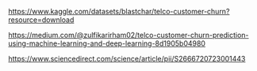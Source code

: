 https://www.kaggle.com/datasets/blastchar/telco-customer-churn?resource=download



https://medium.com/@zulfikarirham02/telco-customer-churn-prediction-using-machine-learning-and-deep-learning-8d1905b04980

https://www.sciencedirect.com/science/article/pii/S2666720723001443

